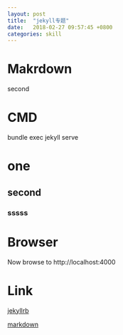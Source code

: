 ```yaml
---
layout: post
title:  "jekyll专题"
date:   2018-02-27 09:57:45 +0800
categories: skill
---
```


Makrdown
=======

second



# CMD
bundle exec jekyll serve

# one
## second

### sssss

# Browser
Now browse to http://localhost:4000


# Link
[jekyllrb](https://jekyllrb.com/docs/home)

[markdown](https://daringfireball.net/projects/markdown/)
